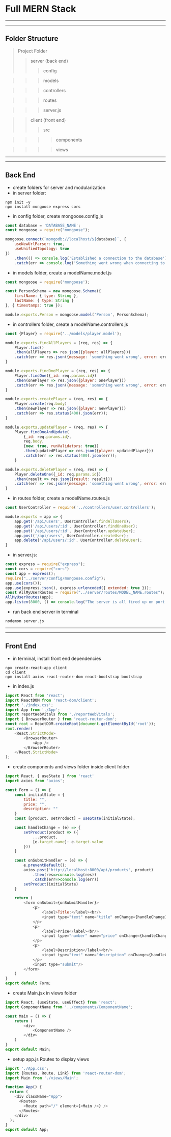 # Full MERN Stack 
---
---

## Folder Structure
> Project Folder
>>server (back end)
>>>config

>>>models

>>>controllers

>>>routes

>>>server.js

>>client (front end)
>>>src 

>>>>components

>>>>views

------------------------------
---

## Back End

- create folders for server and modularization
- in server folder:
```
npm init -y
npm install mongoose express cors
```

- in config folder, create mongoose.config.js
```js
const database = 'DATABASE_NAME';
const mongoose = require("mongoose");

mongoose.connect(`mongodb://localhost/${database}`, {
    useNewUrlParser: true,
    useUnifiedTopology: true
})
    .then(() => console.log('Established a connection to the database'))
    .catch(err => console.log('Something went wrong when connecting to the database ', err));
```
- in models folder, create a modelName.model.js
```js
const mongoose = require('mongoose');

const PersonSchema = new mongoose.Schema({
    firstName: { type: String },
    lastName: { type: String }
}, { timestamps: true });

module.exports.Person = mongoose.model('Person', PersonSchema);
```
- in controllers folder, create a modelName.controllers.js
```js
const {Player} = require('../models/player.model');

module.exports.findAllPlayers = (req, res) => {
    Player.find()
    .then(allPlayers => res.json({player: allPlayers}))
    .catch(err => res.json({message: 'something went wrong', error: err}));
}

module.exports.findOnePlayer = (req, res) => {
    Player.findOne({_id: req.params.id})
    .then(onePlayer => res.json({player: onePlayer}))
    .catch(err => res.json({message: 'something went wrong', error: err}));
}

module.exports.createPlayer = (req, res) => {
    Player.create(req.body)
    .then(newPlayer => res.json({player: newPlayer}))
    .catch(err => res.status(400).json(err));
}

module.exports.updatePlayer = (req, res) => {
    Player.findOneAndUpdate(
        {_id: req.params.id},
        req.body,
        {new: true, runValidators: true})
        .then(updatedPlayer => res.json({player: updatedPlayer}))
        .catch(err => res.status(400).json(err));
    }

module.exports.deletePlayer = (req, res) => {
    Player.deleteOne({_id: req.params.id})
    .then(result => res.json({result: result}))
    .catch(err => res.json({message: 'something went wrong', error: err}));
}
```

- in routes folder, create a modelName.routes.js
```js
const UserController = require('../controllers/user.controllers');

module.exports = app => {
    app.get('/api/users', UserController.findAllUsers);
    app.get('/api/users/:id', UserController.findOneUser);
    app.put('/api/users/:id', UserController.updateUser);
    app.post('/api/users', UserController.createUser);
    app.delete('/api/users/:id', UserController.deleteUser);
}
```

- in server.js:
```js
const express = require("express");
const cors = require("cors")
const app = express();
require("../server/config/mongoose.config");
app.use(cors());
app.use(express.json(), express.urlencoded({ extended: true }));
const AllMyUserRoutes = require("../server/routes/MODEL_NAME.routes");
AllMyUserRoutes(app);
app.listen(8000, () => console.log("The server is all fired up on port 8000"));
```

- run back end server in terminal
```
nodemon server.js
```
--------------------
------

## Front End
- in terminal, install front end dependencies
```
npx create-react-app client
cd client
npm install axios react-router-dom react-bootstrap bootstrap
```

- in index.js
```js
import React from 'react';
import ReactDOM from 'react-dom/client';
import './index.css';
import App from './App';
import reportWebVitals from './reportWebVitals';
import { BrowserRouter } from 'react-router-dom';
const root = ReactDOM.createRoot(document.getElementById('root'));
root.render(
    <React.StrictMode>
        <BrowserRouter>
            <App />
        </BrowserRouter>
    </React.StrictMode>
);
```
- create components and views folder inside client folder
```js
import React, { useState } from 'react'
import axios from 'axios';

const Form = () => {
    const initialState = {
        title: "",
        price: "",
        description: ""
    }
    const [product, setProduct] = useState(initialState); 

    const handleChange = (e) => {
        setProduct(product => ({
            ...product,
            [e.target.name]: e.target.value
        }))
    }

    const onSubmitHandler = (e) => {
        e.preventDefault();
        axios.post('http://localhost:8000/api/products', product)
            .then(res=>console.log(res))
            .catch(err=>console.log(err))
        setProduct(initialState)
    }

    return (
        <form onSubmit={onSubmitHandler}>
            <p>
                <label>Title:</label><br/>
                <input type="text" name="title" onChange={handleChange} value={product.title}/>
            </p>
            <p>
                <label>Price</label><br/>
                <input type="number" name="price" onChange={handleChange} value={product.price}/>
            </p>
            <p>
                <label>Description</label><br/>
                <input type="text" name="description" onChange={handleChange} value={product.description}/>
            </p>
            <input type="submit"/>
        </form>
    )
}
export default Form;
```

- create Main.jsx in views folder

```js
import React, {useState, useEffect} from 'react';
import ComponentName from '../components/ComponentName';

const Main = () => {
    return (
        <div>
            <ComponentName />
        </div>
    )
}
export default Main;
```

- setup app.js Routes to display views
```js
import './App.css';
import {Routes, Route, Link} from 'react-router-dom';
import Main from './views/Main';

function App() {
  return (
    <div className="App">
      <Routes>
        <Route path="/" element={<Main />} />
      </Routes>
    </div>
  );
}
export default App;
```
